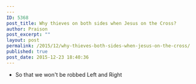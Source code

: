 ```yaml
---
---
ID: 5368
post_title: Why thieves on both sides when Jesus on the Cross?
author: Praison
post_excerpt: ""
layout: post
permalink: /2015/12/why-thieves-both-sides-when-jesus-on-the-cross/
published: true
post_date: 2015-12-23 18:40:36
---
```

<ul>
	<li>So that we won't be robbed Left and Right</li>
</ul>